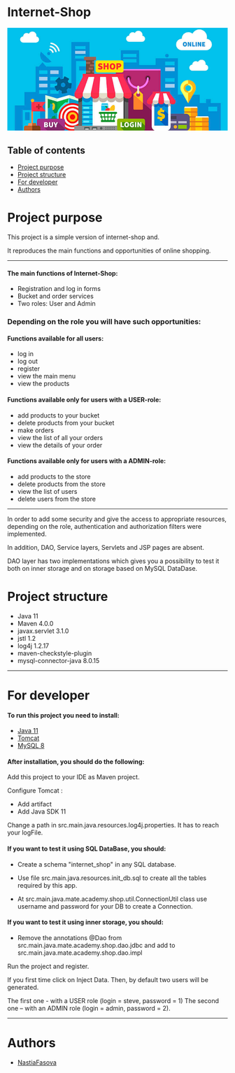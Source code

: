 # Internet-Shop
![Internet-shop](/images/shopping.png)

## Table of contents
* [Project purpose](#purpose)
* [Project structure](#structure)
* [For developer](#for_developer)
* [Authors](#authors)

# <a name="purpose"></a>Project purpose
This project is a simple version of internet-shop
and. 

It reproduces the main functions and opportunities 
of online shopping.
<hr>

#### The main functions of Internet-Shop: 
* Registration and log in forms
* Bucket and order services
* Two roles: User and Admin

### Depending on the role you will have such opportunities:

#### Functions available for all users:
* log in
* log out
* register
* view the main menu
* view the products

#### Functions available only for users with a USER-role:
* add products to your bucket
* delete products from your bucket
* make orders
* view the list of all your orders
* view the details of your order

#### Functions available only for users with a ADMIN-role:
* add products to the store
* delete products from the store
* view the list of users
* delete users from the store

<hr>
In order to add some security and give the access to appropriate resources,
depending on the role,
authentication and authorization filters were implemented. 

In addition, DAO, Service layers, Servlets and JSP pages are absent.

DAO layer has two implementations which gives you a possibility to test it both
on inner storage and on storage based on MySQL DataDase.


# <a name="structure"></a>Project structure
* Java 11
* Maven 4.0.0
* javax.servlet 3.1.0
* jstl 1.2
* log4j 1.2.17
* maven-checkstyle-plugin
* mysql-connector-java 8.0.15

<hr> 

# <a name="for_developer"></a>For developer
#### To run this project you need to install:
* [Java 11](https://www.oracle.com/java/technologies/javase-jdk11-downloads.html)
* [Tomcat](https://tomcat.apache.org/download-90.cgi)
* [MySQL 8 ](https://www.mysql.com/downloads/)

#### After installation, you should do the following:
Add this project to your IDE as Maven project.

Configure Tomcat : 
* Add artifact
* Add Java SDK 11

Change a path in src.main.java.resources.log4j.properties. It has to reach your logFile.


#### If you want to test it using SQL DataBase, you should: 
* Create a schema "internet_shop" in any SQL database.

* Use file src.main.java.resources.init_db.sql to create all the tables required by this app.

* At src.main.java.mate.academy.shop.util.ConnectionUtil class use username and password for your DB to create a Connection.

#### If you want to test it using inner storage, you should:
* Remove the annotations @Dao from src.main.java.mate.academy.shop.dao.jdbc
and add to src.main.java.mate.academy.shop.dao.impl


Run the project and register.

If you first time click on Inject Data.
Then, by default two users will be generated.
 
The first one - with a USER role (login = steve, password = 1) 
The second one – with an ADMIN role (login = admin, password = 2). 
<hr>

# <a name="authors"></a>Authors
* [NastiaFasova](https://github.com/NastiaFasova)

